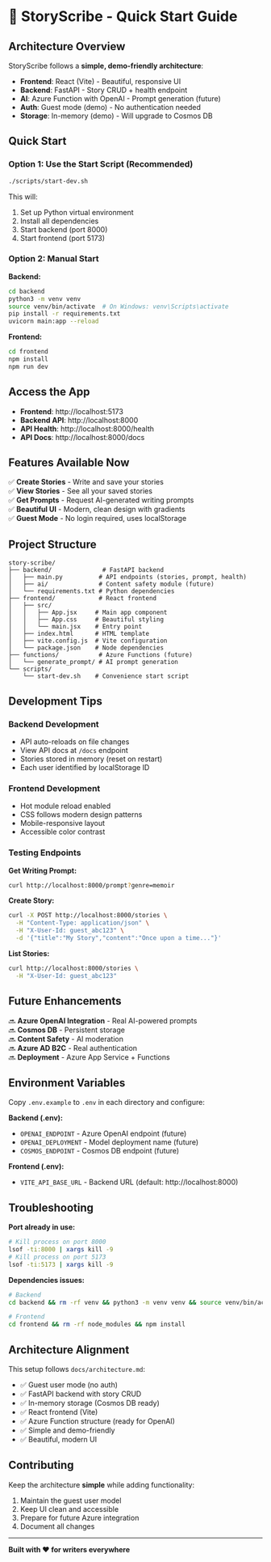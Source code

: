 # 🚀 StoryScribe - Quick Start Guide

## Architecture Overview

StoryScribe follows a **simple, demo-friendly architecture**:

- **Frontend**: React (Vite) - Beautiful, responsive UI
- **Backend**: FastAPI - Story CRUD + health endpoint
- **AI**: Azure Function with OpenAI - Prompt generation (future)
- **Auth**: Guest mode (demo) - No authentication needed
- **Storage**: In-memory (demo) - Will upgrade to Cosmos DB

## Quick Start

### Option 1: Use the Start Script (Recommended)

```bash
./scripts/start-dev.sh
```

This will:
1. Set up Python virtual environment
2. Install all dependencies
3. Start backend (port 8000)
4. Start frontend (port 5173)

### Option 2: Manual Start

**Backend:**
```bash
cd backend
python3 -m venv venv
source venv/bin/activate  # On Windows: venv\Scripts\activate
pip install -r requirements.txt
uvicorn main:app --reload
```

**Frontend:**
```bash
cd frontend
npm install
npm run dev
```

## Access the App

- **Frontend**: http://localhost:5173
- **Backend API**: http://localhost:8000
- **API Health**: http://localhost:8000/health
- **API Docs**: http://localhost:8000/docs

## Features Available Now

✅ **Create Stories** - Write and save your stories  
✅ **View Stories** - See all your saved stories  
✅ **Get Prompts** - Request AI-generated writing prompts  
✅ **Beautiful UI** - Modern, clean design with gradients  
✅ **Guest Mode** - No login required, uses localStorage  

## Project Structure

```
story-scribe/
├── backend/              # FastAPI backend
│   ├── main.py          # API endpoints (stories, prompt, health)
│   ├── ai/              # Content safety module (future)
│   └── requirements.txt # Python dependencies
├── frontend/            # React frontend
│   ├── src/
│   │   ├── App.jsx     # Main app component
│   │   ├── App.css     # Beautiful styling
│   │   └── main.jsx    # Entry point
│   ├── index.html      # HTML template
│   ├── vite.config.js  # Vite configuration
│   └── package.json    # Node dependencies
├── functions/           # Azure Functions (future)
│   └── generate_prompt/ # AI prompt generation
└── scripts/
    └── start-dev.sh    # Convenience start script
```

## Development Tips

### Backend Development
- API auto-reloads on file changes
- View API docs at `/docs` endpoint
- Stories stored in memory (reset on restart)
- Each user identified by localStorage ID

### Frontend Development
- Hot module reload enabled
- CSS follows modern design patterns
- Mobile-responsive layout
- Accessible color contrast

### Testing Endpoints

**Get Writing Prompt:**
```bash
curl http://localhost:8000/prompt?genre=memoir
```

**Create Story:**
```bash
curl -X POST http://localhost:8000/stories \
  -H "Content-Type: application/json" \
  -H "X-User-Id: guest_abc123" \
  -d '{"title":"My Story","content":"Once upon a time..."}'
```

**List Stories:**
```bash
curl http://localhost:8000/stories \
  -H "X-User-Id: guest_abc123"
```

## Future Enhancements

🔜 **Azure OpenAI Integration** - Real AI-powered prompts  
🔜 **Cosmos DB** - Persistent storage  
🔜 **Content Safety** - AI moderation  
🔜 **Azure AD B2C** - Real authentication  
🔜 **Deployment** - Azure App Service + Functions  

## Environment Variables

Copy `.env.example` to `.env` in each directory and configure:

**Backend (.env):**
- `OPENAI_ENDPOINT` - Azure OpenAI endpoint (future)
- `OPENAI_DEPLOYMENT` - Model deployment name (future)
- `COSMOS_ENDPOINT` - Cosmos DB endpoint (future)

**Frontend (.env):**
- `VITE_API_BASE_URL` - Backend URL (default: http://localhost:8000)

## Troubleshooting

**Port already in use:**
```bash
# Kill process on port 8000
lsof -ti:8000 | xargs kill -9
# Kill process on port 5173
lsof -ti:5173 | xargs kill -9
```

**Dependencies issues:**
```bash
# Backend
cd backend && rm -rf venv && python3 -m venv venv && source venv/bin/activate && pip install -r requirements.txt

# Frontend
cd frontend && rm -rf node_modules && npm install
```

## Architecture Alignment

This setup follows `docs/architecture.md`:
- ✅ Guest user mode (no auth)
- ✅ FastAPI backend with story CRUD
- ✅ In-memory storage (Cosmos DB ready)
- ✅ React frontend (Vite)
- ✅ Azure Function structure (ready for OpenAI)
- ✅ Simple and demo-friendly
- ✅ Beautiful, modern UI

## Contributing

Keep the architecture **simple** while adding functionality:
1. Maintain the guest user model
2. Keep UI clean and accessible
3. Prepare for future Azure integration
4. Document all changes

---

**Built with ❤️ for writers everywhere**
